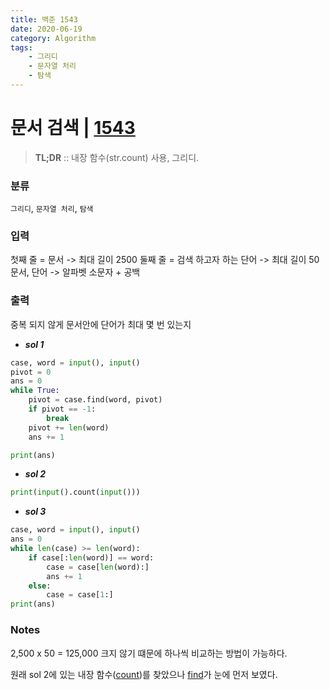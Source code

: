 ```yaml
---
title: 백준 1543
date: 2020-06-19
category: Algorithm
tags:
    - 그리디
    - 문자열 처리
    - 탐색
---
```


# 문서 검색 | [1543](https://www.acmicpc.net/problem/1543)
> **TL;DR** :: 내장 함수(str.count) 사용, 그리디.

### 분류
`그리디`, `문자열 처리`, `탐색`
### 입력
첫째 줄 = 문서 -> 최대 길이 2500
둘째 줄 = 검색 하고자 하는 단어 -> 최대 길이 50
문서, 단어 -> 알파벳 소문자 + 공백
### 출력
중복 되지 않게 문서안에 단어가 최대 몇 번 있는지

- ***sol 1***

```python
case, word = input(), input()
pivot = 0
ans = 0
while True:
    pivot = case.find(word, pivot)
    if pivot == -1:
        break
    pivot += len(word)
    ans += 1

print(ans)
```

- ***sol 2***

```python
print(input().count(input()))
```
- ***sol 3***

```python
case, word = input(), input()
ans = 0
while len(case) >= len(word):
    if case[:len(word)] == word:
        case = case[len(word):]
        ans += 1
    else:
        case = case[1:]
print(ans)
```

### Notes
2,500 x 50 = 125,000 크지 않기 떄문에 하나씩 비교하는 방법이 가능하다.

원래 sol 2에 있는 내장 함수([count](https://docs.python.org/3/library/stdtypes.html?highlight=find#str.count))를 찾았으나 [find](https://docs.python.org/3/library/stdtypes.html?highlight=find#str.find)가 눈에 먼저 보였다.